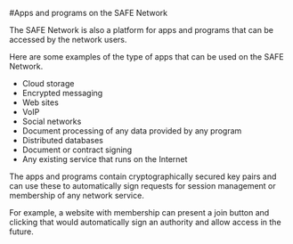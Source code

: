 #Apps and programs on the SAFE Network

The SAFE Network is also a platform for apps and programs that can be accessed by the network users.

Here are some examples of the type of apps that can be used on the SAFE Network.

* Cloud storage
* Encrypted messaging
* Web sites
* VoIP
* Social networks
* Document processing of any data provided by any program
* Distributed databases
* Document or contract signing
* Any existing service that runs on the Internet

The apps and programs contain cryptographically secured key pairs and can use these to automatically sign requests for session management or membership of any network service.

For example, a website with membership can present a join button and clicking that would automatically sign an authority and allow access in the future.
